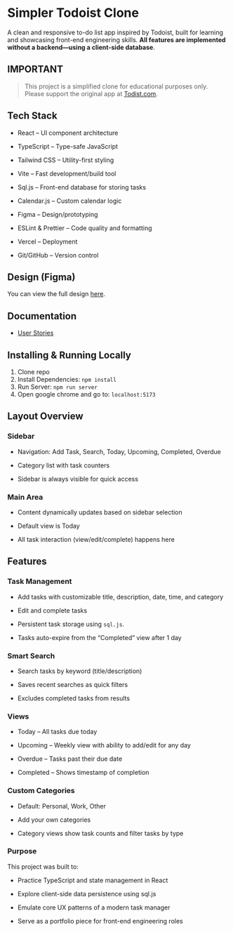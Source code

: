 # Simpler Todoist Clone

A clean and responsive to-do list app inspired by Todoist, built for learning and showcasing front-end engineering skills. **All features are implemented without a backend—using a client-side database**.

## IMPORTANT

> This project is a simplified clone for educational purposes only. Please support the original app at [Todist.com](https://www.todoist.com/).

## Tech Stack

- React – UI component architecture

- TypeScript – Type-safe JavaScript

- Tailwind CSS – Utility-first styling

- Vite – Fast development/build tool

- Sql.js – Front-end database for storing tasks

- Calendar.js – Custom calendar logic

- Figma – Design/prototyping

- ESLint & Prettier – Code quality and formatting

- Vercel – Deployment

- Git/GitHub – Version control

## Design (Figma)

You can view the full design [here](https://www.figma.com/design/8JFoXj8L31TZR6YgiWT3Uz/Todist?m=auto&t=czCg1iuOXjtQFcAt-1).

## Documentation

- [User Stories](docs/user-stories.md)

## Installing & Running Locally

1. Clone repo
2. Install Dependencies: `npm install`
3. Run Server: `npm run server`
4. Open google chrome and go to: `localhost:5173`

## Layout Overview

### Sidebar

- Navigation: Add Task, Search, Today, Upcoming, Completed, Overdue

- Category list with task counters

- Sidebar is always visible for quick access

### Main Area

- Content dynamically updates based on sidebar selection

- Default view is Today

- All task interaction (view/edit/complete) happens here

## Features

### Task Management

- Add tasks with customizable title, description, date, time, and category

- Edit and complete tasks

- Persistent task storage using `sql.js`.

- Tasks auto-expire from the “Completed” view after 1 day

### Smart Search

- Search tasks by keyword (title/description)

- Saves recent searches as quick filters

- Excludes completed tasks from results

### Views

- Today – All tasks due today

- Upcoming – Weekly view with ability to add/edit for any day

- Overdue – Tasks past their due date

- Completed – Shows timestamp of completion

### Custom Categories

- Default: Personal, Work, Other

- Add your own categories

- Category views show task counts and filter tasks by type

### Purpose

This project was built to:

- Practice TypeScript and state management in React

- Explore client-side data persistence using sql.js

- Emulate core UX patterns of a modern task manager

- Serve as a portfolio piece for front-end engineering roles
